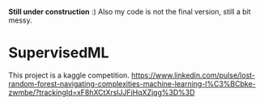 **Still under construction** :)
Also my code is not the final version, still a bit messy.
# SupervisedML
This project is a kaggle competition. 
https://www.linkedin.com/pulse/lost-random-forest-navigating-complexities-machine-learning-l%C3%BCbke-zwmbe/?trackingId=xF8hXCtXrslJJFiHqXZjqg%3D%3D
